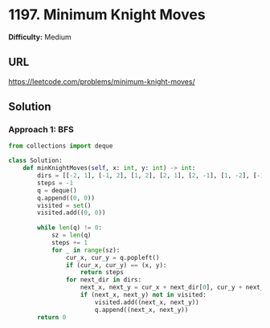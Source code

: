 # 1197. Minimum Knight Moves
**Difficulty:** Medium

## URL

https://leetcode.com/problems/minimum-knight-moves/

## Solution

### Approach 1: BFS

```python
from collections import deque

class Solution:
    def minKnightMoves(self, x: int, y: int) -> int:
        dirs = [[-2, 1], [-1, 2], [1, 2], [2, 1], [2, -1], [1, -2], [-1, -2], [-2, -1]]
        steps = -1
        q = deque()
        q.append((0, 0))
        visited = set()
        visited.add((0, 0))
        
        while len(q) != 0:
            sz = len(q)
            steps += 1
            for _ in range(sz):
                cur_x, cur_y = q.popleft()
                if (cur_x, cur_y) == (x, y):
                    return steps
                for next_dir in dirs:
                    next_x, next_y = cur_x + next_dir[0], cur_y + next_dir[1]
                    if (next_x, next_y) not in visited:
                        visited.add((next_x, next_y))
                        q.append((next_x, next_y))
        return 0
                
```

